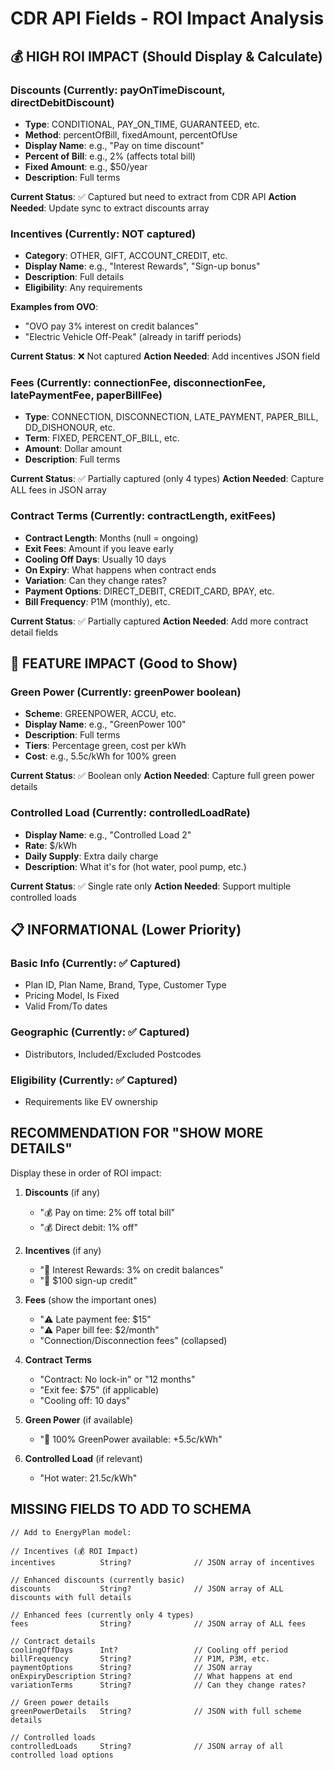 # CDR API Fields - ROI Impact Analysis

## 💰 HIGH ROI IMPACT (Should Display & Calculate)

### Discounts (Currently: payOnTimeDiscount, directDebitDiscount)
- **Type**: CONDITIONAL, PAY_ON_TIME, GUARANTEED, etc.
- **Method**: percentOfBill, fixedAmount, percentOfUse
- **Display Name**: e.g., "Pay on time discount"
- **Percent of Bill**: e.g., 2% (affects total bill)
- **Fixed Amount**: e.g., $50/year
- **Description**: Full terms

**Current Status**: ✅ Captured but need to extract from CDR API
**Action Needed**: Update sync to extract discounts array

### Incentives (Currently: NOT captured)
- **Category**: OTHER, GIFT, ACCOUNT_CREDIT, etc.
- **Display Name**: e.g., "Interest Rewards", "Sign-up bonus"
- **Description**: Full details
- **Eligibility**: Any requirements

**Examples from OVO**:
- "OVO pay 3% interest on credit balances"
- "Electric Vehicle Off-Peak" (already in tariff periods)

**Current Status**: ❌ Not captured
**Action Needed**: Add incentives JSON field

### Fees (Currently: connectionFee, disconnectionFee, latePaymentFee, paperBillFee)
- **Type**: CONNECTION, DISCONNECTION, LATE_PAYMENT, PAPER_BILL, DD_DISHONOUR, etc.
- **Term**: FIXED, PERCENT_OF_BILL, etc.
- **Amount**: Dollar amount
- **Description**: Full terms

**Current Status**: ✅ Partially captured (only 4 types)
**Action Needed**: Capture ALL fees in JSON array

### Contract Terms (Currently: contractLength, exitFees)
- **Contract Length**: Months (null = ongoing)
- **Exit Fees**: Amount if you leave early
- **Cooling Off Days**: Usually 10 days
- **On Expiry**: What happens when contract ends
- **Variation**: Can they change rates?
- **Payment Options**: DIRECT_DEBIT, CREDIT_CARD, BPAY, etc.
- **Bill Frequency**: P1M (monthly), etc.

**Current Status**: ✅ Partially captured
**Action Needed**: Add more contract detail fields

## 🌱 FEATURE IMPACT (Good to Show)

### Green Power (Currently: greenPower boolean)
- **Scheme**: GREENPOWER, ACCU, etc.
- **Display Name**: e.g., "GreenPower 100"
- **Description**: Full terms
- **Tiers**: Percentage green, cost per kWh
- **Cost**: e.g., 5.5c/kWh for 100% green

**Current Status**: ✅ Boolean only
**Action Needed**: Capture full green power details

### Controlled Load (Currently: controlledLoadRate)
- **Display Name**: e.g., "Controlled Load 2"
- **Rate**: $/kWh
- **Daily Supply**: Extra daily charge
- **Description**: What it's for (hot water, pool pump, etc.)

**Current Status**: ✅ Single rate only
**Action Needed**: Support multiple controlled loads

## 📋 INFORMATIONAL (Lower Priority)

### Basic Info (Currently: ✅ Captured)
- Plan ID, Plan Name, Brand, Type, Customer Type
- Pricing Model, Is Fixed
- Valid From/To dates

### Geographic (Currently: ✅ Captured)
- Distributors, Included/Excluded Postcodes

### Eligibility (Currently: ✅ Captured)
- Requirements like EV ownership

## RECOMMENDATION FOR "SHOW MORE DETAILS"

Display these in order of ROI impact:

1. **Discounts** (if any)
   - "💰 Pay on time: 2% off total bill"
   - "💰 Direct debit: 1% off"

2. **Incentives** (if any)
   - "🎁 Interest Rewards: 3% on credit balances"
   - "🎁 $100 sign-up credit"

3. **Fees** (show the important ones)
   - "⚠️ Late payment fee: $15"
   - "⚠️ Paper bill fee: $2/month"
   - "Connection/Disconnection fees" (collapsed)

4. **Contract Terms**
   - "Contract: No lock-in" or "12 months"
   - "Exit fee: $75" (if applicable)
   - "Cooling off: 10 days"

5. **Green Power** (if available)
   - "🌱 100% GreenPower available: +5.5c/kWh"

6. **Controlled Load** (if relevant)
   - "Hot water: 21.5c/kWh"

## MISSING FIELDS TO ADD TO SCHEMA

```prisma
// Add to EnergyPlan model:

// Incentives (💰 ROI Impact)
incentives          String?              // JSON array of incentives

// Enhanced discounts (currently basic)
discounts           String?              // JSON array of ALL discounts with full details

// Enhanced fees (currently only 4 types)
fees                String?              // JSON array of ALL fees

// Contract details
coolingOffDays      Int?                 // Cooling off period
billFrequency       String?              // P1M, P3M, etc.
paymentOptions      String?              // JSON array
onExpiryDescription String?              // What happens at end
variationTerms      String?              // Can they change rates?

// Green power details
greenPowerDetails   String?              // JSON with full scheme details

// Controlled loads
controlledLoads     String?              // JSON array of all controlled load options
```
